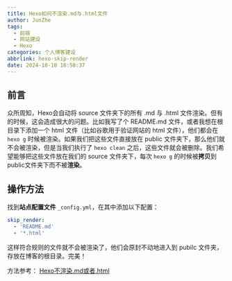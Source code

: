 ```yaml
---
title: Hexo如何不渲染.md与.html文件
author: JunZhe
tags:
  - 前端
  - 网站建设
  - Hexo
categories: 个人博客建设
abbrlink: hexo-skip-render
date: 2024-10-10 16:58:37
---
```


## 前言
众所周知，Hexo会自动将 source 文件夹下的所有 .md 与 .html 文件渲染。但有的时候，这会造成很大的问题。比如我写了个 README.md 文件，或者我想在根目录下添加一个 html 文件（比如谷歌用于验证网站的 html 文件），他们都会在 `hexo g` 时候被渲染。如果我们把这些文件直接放在 public 文件夹下，那么他们就不会被渲染，但是当我们执行了 `hexo clean` 之后，这些文件就会被删除。我们希望能够把这些文件放在我们的 source 文件夹下，每次 `hexo g` 的时候被**拷贝**到 public文件夹下而不被**渲染**。

<!--more-->
## 操作方法
找到**站点配置文件** `_config.yml`，在其中添加以下配置：

```yml
skip_render:
  - 'README.md'
  - '*.html'
```
这样符合规则的文件就不会被渲染了，他们会原封不动地进入到 pubilc 文件夹，存放在博客的根目录。完美！

方法参考：
[Hexo不渲染.md或者.html](https://blog.csdn.net/ganzhilin520/article/details/79057774)